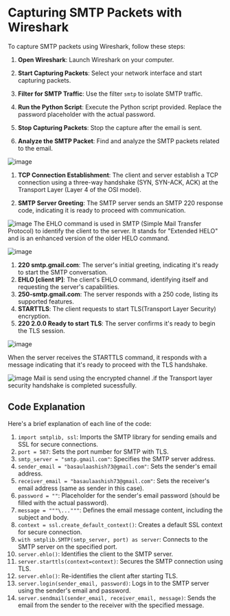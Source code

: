 # Capturing SMTP Packets with Wireshark

To capture SMTP packets using Wireshark, follow these steps:

1. **Open Wireshark**: Launch Wireshark on your computer.

2. **Start Capturing Packets**: Select your network interface and start capturing packets.

3. **Filter for SMTP Traffic**: Use the filter `smtp` to isolate SMTP traffic.

4. **Run the Python Script**: Execute the Python script provided. Replace the password placeholder with the actual password.

5. **Stop Capturing Packets**: Stop the capture after the email is sent.

6. **Analyze the SMTP Packet**: Find and analyze the SMTP packets related to the email.

![image](https://github.com/user-attachments/assets/18983e40-57be-4e53-bc6c-694fcc0058e6)

1. **TCP Connection Establishment**: The client and server establish a TCP connection using a three-way handshake (SYN, SYN-ACK, ACK) at the Transport Layer (Layer 4 of the OSI model).

2. **SMTP Server Greeting**: The SMTP server sends an SMTP 220 response code, indicating it is ready to proceed with communication.

![image](https://github.com/user-attachments/assets/ce7c1f91-6633-4eba-95b3-daa39342993d)
The EHLO command is used in SMTP (Simple Mail Transfer Protocol) to identify the client to the server. It stands for "Extended HELO" and is an enhanced version of the older HELO command. 

![image](https://github.com/user-attachments/assets/28449345-e2af-44a4-896c-cd171db6aa5c) 
1. **220 smtp.gmail.com**: The server's initial greeting, indicating it's ready to start the SMTP conversation.
2. **EHLO [client IP]**: The client's EHLO command, identifying itself and requesting the server's capabilities.
3. **250-smtp.gmail.com**: The server responds with a 250 code, listing its supported features.
4. **STARTTLS**: The client requests to start TLS(Transport Layer Security) encryption.
5. **220 2.0.0 Ready to start TLS**: The server confirms it's ready to begin the TLS session. 

 

![image](https://github.com/user-attachments/assets/f5de23c7-de3f-4fd0-a612-47189e403020)

 When the server receives the STARTTLS command, it responds with a message indicating that it's ready to proceed with the TLS handshake.

![image](https://github.com/user-attachments/assets/a1da97dd-1a72-48ad-88ae-4b71e32fcdba)
Mail is send using the encrypted channel .if the Transport layer security handshake is completed sucessfully.



## Code Explanation

Here's a brief explanation of each line of the code:

1. `import smtplib, ssl`: Imports the SMTP library for sending emails and SSL for secure connections.
2. `port = 587`: Sets the port number for SMTP with TLS.
3. `smtp_server = "smtp.gmail.com"`: Specifies the SMTP server address.
4. `sender_email = "basaulaashish73@gmail.com"`: Sets the sender's email address.
5. `receiver_email = "basaulaashish73@gmail.com"`: Sets the receiver's email address (same as sender in this case).
6. `password = ""`: Placeholder for the sender's email password (should be filled with the actual password).
7. `message = """\..."""`: Defines the email message content, including the subject and body.
8. `context = ssl.create_default_context()`: Creates a default SSL context for secure connection.
9. `with smtplib.SMTP(smtp_server, port) as server`: Connects to the SMTP server on the specified port.
10. `server.ehlo()`: Identifies the client to the SMTP server.
11. `server.starttls(context=context)`: Secures the SMTP connection using TLS.
12. `server.ehlo()`: Re-identifies the client after starting TLS.
13. `server.login(sender_email, password)`: Logs in to the SMTP server using the sender's email and password.
14. `server.sendmail(sender_email, receiver_email, message)`: Sends the email from the sender to the receiver with the specified message.
